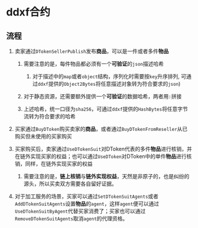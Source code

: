 # ddxf合约

## 流程

1. 卖家通过`DTokenSellerPublish`发布**商品**，可以是一件或者多件**物品**
    
    1. 需要注意的是，每件物品都必须有一个**可验证**的`json`描述哈希
        1. 对于描述中的`map`或者`object`结构，序列化时需要按`key`升序排列, 可通过`ddxf`提供的`Object2Bytes`将任意描述对象转为符合要求的`json`)

    2. 对于静态资源，还需要额外提供一个**可验证**的数据哈希，两者用`:`拼接

    3. 上述哈希，统一口径为`sha256`，可通过`ddxf`提供的`HashBytes`将任意字节流转为符合要求的哈希

2. 买家通过`BuyDToken`购买卖家的**商品**，或者通过`BuyDTokenFromReseller`从已购买但未使用的买家购买

3. 买家购买后，卖家通过`UseDTokenSuit`对DToken代表的多件**物品**进行核销，并在链外实现买家的权益；也可以通过`UseDToken`对DToken中的单件**物品**进行核销，同样，在链外实现买家的权益
    1. 需要注意的是，**链上核销**与**链外实现权益**，天然是非原子的，也是纠纷的源头，所以买卖双方需要各自留好证据。

4. 对于加工服务的场景，买家可以通过`SetDTokenSuitAgents`或者`AddDTokenSuitAgents`设置**物品**的`agent`，这样`agent`便可以通过`UseDTokenSuitByAgent`代替买家消费了；买家也可以通过`RemoveDTokenSuitAgents`取消`agent`的代理资格。